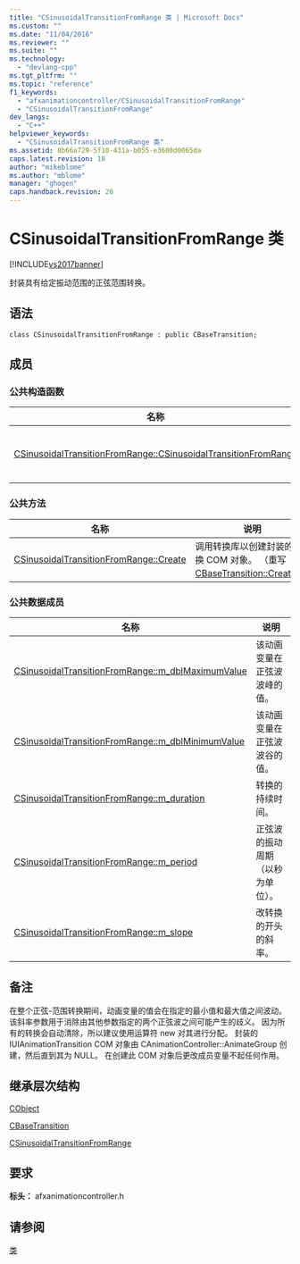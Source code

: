```yaml
---
title: "CSinusoidalTransitionFromRange 类 | Microsoft Docs"
ms.custom: ""
ms.date: "11/04/2016"
ms.reviewer: ""
ms.suite: ""
ms.technology: 
  - "devlang-cpp"
ms.tgt_pltfrm: ""
ms.topic: "reference"
f1_keywords: 
  - "afxanimationcontroller/CSinusoidalTransitionFromRange"
  - "CSinusoidalTransitionFromRange"
dev_langs: 
  - "C++"
helpviewer_keywords: 
  - "CSinusoidalTransitionFromRange 类"
ms.assetid: 8b66a729-5f10-431a-b055-e3600d0065da
caps.latest.revision: 18
author: "mikeblome"
ms.author: "mblome"
manager: "ghogen"
caps.handback.revision: 20
---
```

# CSinusoidalTransitionFromRange 类
[!INCLUDE[vs2017banner](../../assembler/inline/includes/vs2017banner.md)]

封装具有给定振动范围的正弦范围转换。  
  
## 语法  
  
```  
class CSinusoidalTransitionFromRange : public CBaseTransition;  
```  
  
## 成员  
  
### 公共构造函数  
  
|名称|说明|  
|--------|--------|  
|[CSinusoidalTransitionFromRange::CSinusoidalTransitionFromRange](../Topic/CSinusoidalTransitionFromRange::CSinusoidalTransitionFromRange.md)|构造转换对象。|  
  
### 公共方法  
  
|名称|说明|  
|--------|--------|  
|[CSinusoidalTransitionFromRange::Create](../Topic/CSinusoidalTransitionFromRange::Create.md)|调用转换库以创建封装的转换 COM 对象。  （重写 [CBaseTransition::Create](../Topic/CBaseTransition::Create.md)。）|  
  
### 公共数据成员  
  
|名称|说明|  
|--------|--------|  
|[CSinusoidalTransitionFromRange::m\_dblMaximumValue](../Topic/CSinusoidalTransitionFromRange::m_dblMaximumValue.md)|该动画变量在正弦波波峰的值。|  
|[CSinusoidalTransitionFromRange::m\_dblMinimumValue](../Topic/CSinusoidalTransitionFromRange::m_dblMinimumValue.md)|该动画变量在正弦波波谷的值。|  
|[CSinusoidalTransitionFromRange::m\_duration](../Topic/CSinusoidalTransitionFromRange::m_duration.md)|转换的持续时间。|  
|[CSinusoidalTransitionFromRange::m\_period](../Topic/CSinusoidalTransitionFromRange::m_period.md)|正弦波的振动周期（以秒为单位）。|  
|[CSinusoidalTransitionFromRange::m\_slope](../Topic/CSinusoidalTransitionFromRange::m_slope.md)|改转换的开头的斜率。|  
  
## 备注  
 在整个正弦\-范围转换期间，动画变量的值会在指定的最小值和最大值之间波动。  该斜率参数用于消除由其他参数指定的两个正弦波之间可能产生的歧义。  因为所有的转换会自动清除，所以建议使用运算符 new 对其进行分配。  封装的 IUIAnimationTransition COM 对象由 CAnimationController::AnimateGroup 创建，然后直到其为 NULL。  在创建此 COM 对象后更改成员变量不起任何作用。  
  
## 继承层次结构  
 [CObject](../../mfc/reference/cobject-class.md)  
  
 [CBaseTransition](../../mfc/reference/cbasetransition-class.md)  
  
 [CSinusoidalTransitionFromRange](../../mfc/reference/csinusoidaltransitionfromrange-class.md)  
  
## 要求  
 **标头：** afxanimationcontroller.h  
  
## 请参阅  
 [类](../../mfc/reference/mfc-classes.md)